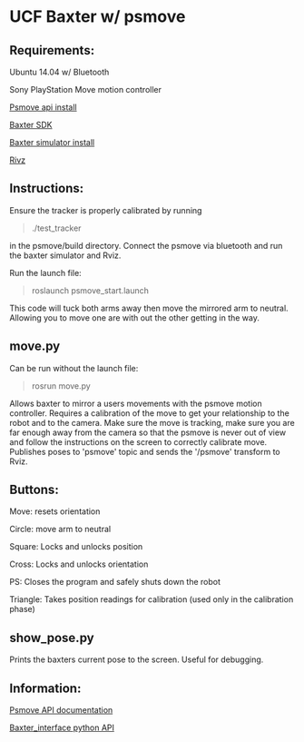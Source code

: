 # UCF Baxter w/ psmove

## Requirements:
Ubuntu 14.04 w/ Bluetooth

Sony PlayStation Move motion controller

[Psmove api install](https://github.com/thp/psmoveapi)

[Baxter SDK](http://sdk.rethinkrobotics.com/wiki/Workstation_Setup)

[Baxter simulator install](http://sdk.rethinkrobotics.com/wiki/Simulator_Installation)

[Rivz](http://wiki.ros.org/rviz/UserGuide)

## Instructions:
Ensure the tracker is properly calibrated by running
> ./test_tracker

in the psmove/build directory. Connect the psmove via bluetooth and run the baxter simulator and Rviz. 

Run the launch file:
> roslaunch <package name> psmove_start.launch

This code will tuck both arms away then move the mirrored arm to neutral. Allowing you to move one are with out the other getting in the way.

## move.py

Can be run without the launch file:
> rosrun <package name> move.py

Allows baxter to mirror a users movements with the psmove motion controller. Requires a calibration of the move to get your relationship to the robot and to the camera. Make sure the move is tracking, make sure you are far enough away from the camera so that the psmove is never out of view and follow the instructions on the screen to correctly calibrate move. 
Publishes poses to 'psmove' topic and sends the '/psmove' transform to Rviz.

## Buttons:
Move: resets orientation

Circle: move arm to neutral

Square: Locks and unlocks position

Cross: Locks and unlocks orientation

PS: Closes the program and safely shuts down the robot

Triangle: Takes position readings for calibration (used only in the calibration phase)

## show_pose.py

Prints the baxters current pose to the screen. Useful for debugging.

## Information:
[Psmove API documentation](https://thp.io/2012/thesis/thesis.pdf)

[Baxter_interface python API](http://api.rethinkrobotics.com/)

